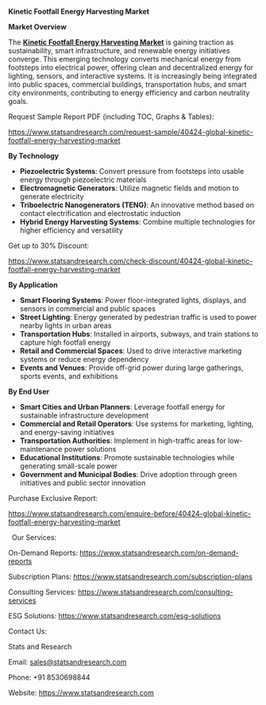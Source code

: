 ﻿**Kinetic Footfall Energy Harvesting Market** 

**Market Overview**

The [**Kinetic Footfall Energy Harvesting Market**](https://www.statsandresearch.com/report/40424-global-kinetic-footfall-energy-harvesting-market) is gaining traction as sustainability, smart infrastructure, and renewable energy initiatives converge. This emerging technology converts mechanical energy from footsteps into electrical power, offering clean and decentralized energy for lighting, sensors, and interactive systems. It is increasingly being integrated into public spaces, commercial buildings, transportation hubs, and smart city environments, contributing to energy efficiency and carbon neutrality goals.

Request Sample Report PDF (including TOC, Graphs & Tables):

<https://www.statsandresearch.com/request-sample/40424-global-kinetic-footfall-energy-harvesting-market>

**By Technology**

- **Piezoelectric Systems**: Convert pressure from footsteps into usable energy through piezoelectric materials
- **Electromagnetic Generators**: Utilize magnetic fields and motion to generate electricity
- **Triboelectric Nanogenerators (TENG)**: An innovative method based on contact electrification and electrostatic induction
- **Hybrid Energy Harvesting Systems**: Combine multiple technologies for higher efficiency and versatility

Get up to 30% Discount:

<https://www.statsandresearch.com/check-discount/40424-global-kinetic-footfall-energy-harvesting-market>

**By Application**

- **Smart Flooring Systems**: Power floor-integrated lights, displays, and sensors in commercial and public spaces
- **Street Lighting**: Energy generated by pedestrian traffic is used to power nearby lights in urban areas
- **Transportation Hubs**: Installed in airports, subways, and train stations to capture high footfall energy
- **Retail and Commercial Spaces**: Used to drive interactive marketing systems or reduce energy dependency
- **Events and Venues**: Provide off-grid power during large gatherings, sports events, and exhibitions

**By End User**

- **Smart Cities and Urban Planners**: Leverage footfall energy for sustainable infrastructure development
- **Commercial and Retail Operators**: Use systems for marketing, lighting, and energy-saving initiatives
- **Transportation Authorities**: Implement in high-traffic areas for low-maintenance power solutions
- **Educational Institutions**: Promote sustainable technologies while generating small-scale power
- **Government and Municipal Bodies**: Drive adoption through green initiatives and public sector innovation

Purchase Exclusive Report:

<https://www.statsandresearch.com/enquire-before/40424-global-kinetic-footfall-energy-harvesting-market>


` `Our Services:

On-Demand Reports: <https://www.statsandresearch.com/on-demand-reports>

Subscription Plans: <https://www.statsandresearch.com/subscription-plans>

Consulting Services: <https://www.statsandresearch.com/consulting-services>

ESG Solutions: <https://www.statsandresearch.com/esg-solutions>

Contact Us:

Stats and Research

Email: <sales@statsandresearch.com>

Phone: +91 8530698844

Website: <https://www.statsandresearch.com>




